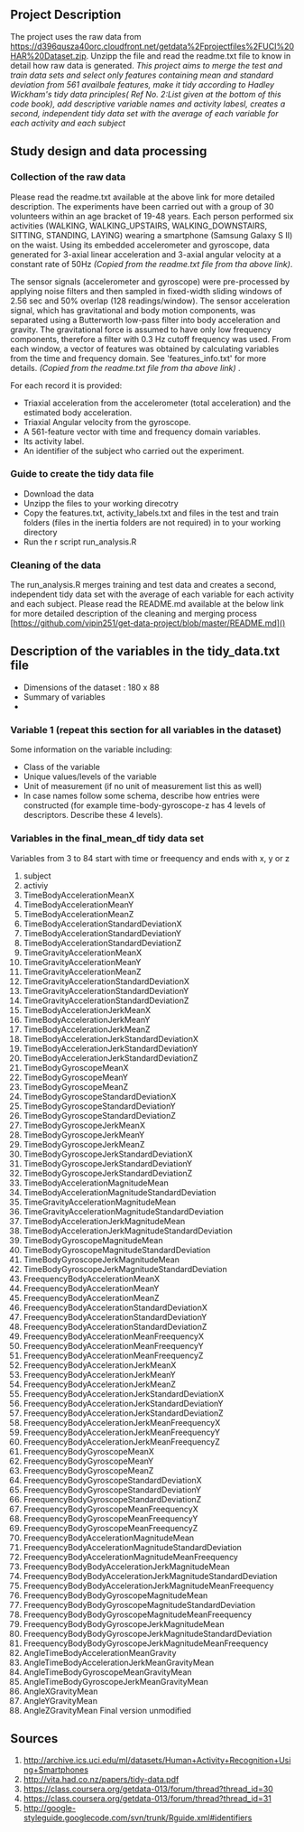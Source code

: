 ## Project Description
The project uses the raw data from https://d396qusza40orc.cloudfront.net/getdata%2Fprojectfiles%2FUCI%20HAR%20Dataset.zip. Unzipp the file and read the readme.txt file to know in detail how raw data is generated. *This project aims to merge the test and train data sets and select only features containing mean and standard deviation from 561 availbale features, make it tidy according to Hadley Wickham's tidy data principles( Ref No. 2:List given at the bottom of this code book), add descriptive variable names and activity labesl, creates a second, independent tidy data set with the average of each variable for each activity and each subject*


## Study design and data processing
 
### Collection of the raw data 
Please read the readme.txt available at the above link for more detailed description. 
The experiments have been carried out with a group of 30 volunteers within an age bracket of 19-48 years. Each person performed six activities (WALKING, WALKING_UPSTAIRS, WALKING_DOWNSTAIRS, SITTING, STANDING, LAYING) wearing a smartphone (Samsung Galaxy S II) on the waist. Using its embedded accelerometer and gyroscope, data generated for 3-axial linear acceleration and 3-axial angular velocity at a constant rate of 50Hz _(Copied from the readme.txt file from tha above link)_.

The sensor signals (accelerometer and gyroscope) were pre-processed by applying noise filters and then sampled in fixed-width sliding windows of 2.56 sec and 50% overlap (128 readings/window). The sensor acceleration signal, which has gravitational and body motion components, was separated using a Butterworth low-pass filter into body acceleration and gravity. The gravitational force is assumed to have only low frequency components, therefore a filter with 0.3 Hz cutoff frequency was used. From each window, a vector of features was obtained by calculating variables from the time and frequency domain. See 'features_info.txt' for more details. _(Copied from the readme.txt file from tha above link)_ .

For each record it is provided:
- Triaxial acceleration from the accelerometer (total acceleration) and the estimated body acceleration.
- Triaxial Angular velocity from the gyroscope. 
- A 561-feature vector with time and frequency domain variables. 
- Its activity label. 
- An identifier of the subject who carried out the experiment.
 

 
### Guide to create the tidy data file
* Download the data 
* Unzipp the files to your working direcotry
* Copy the features.txt, activity_labels.txt and files in the test and train folders (files in the inertia folders are not required) in to your working directory
* Run the r script run_analysis.R
 
### Cleaning of the data
The run_analysis.R merges training and test data and creates a second, independent tidy data set with the average of each variable for each activity and each subject. Please read the README.md available at the below link for more detailed description of the cleaning and merging process
 [https://github.com/vipin251/get-data-project/blob/master/README.md]()
 
## Description of the variables in the tidy_data.txt file
 - Dimensions of the dataset : 180 x 88
 - Summary of variables 
 - 
 
### Variable 1 (repeat this section for all variables in the dataset)
Some information on the variable including:
 - Class of the variable
 - Unique values/levels of the variable
 - Unit of measurement (if no unit of measurement list this as well)
 - In case names follow some schema, describe how entries were constructed (for example time-body-gyroscope-z has 4 levels of descriptors. Describe these 4 levels). 

### Variables in the final_mean_df tidy data set

Variables from 3 to 84 start with time or freequency and ends with x, y or z


1. subject
2. activiy
3. TimeBodyAccelerationMeanX                                   
4. TimeBodyAccelerationMeanY                                   
5. TimeBodyAccelerationMeanZ                                   
6. TimeBodyAccelerationStandardDeviationX                      
7. TimeBodyAccelerationStandardDeviationY                      
8. TimeBodyAccelerationStandardDeviationZ
9. TimeGravityAccelerationMeanX                                
10. TimeGravityAccelerationMeanY                                
11. TimeGravityAccelerationMeanZ                                
12. TimeGravityAccelerationStandardDeviationX                   
13. TimeGravityAccelerationStandardDeviationY                   
14. TimeGravityAccelerationStandardDeviationZ                   
15. TimeBodyAccelerationJerkMeanX                               
16. TimeBodyAccelerationJerkMeanY                               
17. TimeBodyAccelerationJerkMeanZ                               
18. TimeBodyAccelerationJerkStandardDeviationX                  
19. TimeBodyAccelerationJerkStandardDeviationY                  
20. TimeBodyAccelerationJerkStandardDeviationZ                  
21. TimeBodyGyroscopeMeanX                                      
22. TimeBodyGyroscopeMeanY                                      
23. TimeBodyGyroscopeMeanZ                                      
24. TimeBodyGyroscopeStandardDeviationX                         
25. TimeBodyGyroscopeStandardDeviationY                         
26. TimeBodyGyroscopeStandardDeviationZ                         
27. TimeBodyGyroscopeJerkMeanX                                  
28. TimeBodyGyroscopeJerkMeanY                                  
29. TimeBodyGyroscopeJerkMeanZ                                  
30. TimeBodyGyroscopeJerkStandardDeviationX                     
31. TimeBodyGyroscopeJerkStandardDeviationY                     
32. TimeBodyGyroscopeJerkStandardDeviationZ                     
33. TimeBodyAccelerationMagnitudeMean                           
34. TimeBodyAccelerationMagnitudeStandardDeviation              
35. TimeGravityAccelerationMagnitudeMean                        
36. TimeGravityAccelerationMagnitudeStandardDeviation           
37. TimeBodyAccelerationJerkMagnitudeMean                       
38. TimeBodyAccelerationJerkMagnitudeStandardDeviation          
39. TimeBodyGyroscopeMagnitudeMean                              
40. TimeBodyGyroscopeMagnitudeStandardDeviation                 
41. TimeBodyGyroscopeJerkMagnitudeMean                          
42. TimeBodyGyroscopeJerkMagnitudeStandardDeviation             
43. FreequencyBodyAccelerationMeanX                             
44. FreequencyBodyAccelerationMeanY                             
45. FreequencyBodyAccelerationMeanZ                             
46. FreequencyBodyAccelerationStandardDeviationX                
47. FreequencyBodyAccelerationStandardDeviationY                
48. FreequencyBodyAccelerationStandardDeviationZ                
49. FreequencyBodyAccelerationMeanFreequencyX                   
50. FreequencyBodyAccelerationMeanFreequencyY                   
51. FreequencyBodyAccelerationMeanFreequencyZ                   
52. FreequencyBodyAccelerationJerkMeanX                         
53. FreequencyBodyAccelerationJerkMeanY                         
54. FreequencyBodyAccelerationJerkMeanZ                         
55. FreequencyBodyAccelerationJerkStandardDeviationX            
56. FreequencyBodyAccelerationJerkStandardDeviationY            
57. FreequencyBodyAccelerationJerkStandardDeviationZ            
58. FreequencyBodyAccelerationJerkMeanFreequencyX               
59. FreequencyBodyAccelerationJerkMeanFreequencyY               
60. FreequencyBodyAccelerationJerkMeanFreequencyZ               
61. FreequencyBodyGyroscopeMeanX                                
62. FreequencyBodyGyroscopeMeanY                                
63. FreequencyBodyGyroscopeMeanZ                                
64. FreequencyBodyGyroscopeStandardDeviationX                   
65. FreequencyBodyGyroscopeStandardDeviationY                   
66. FreequencyBodyGyroscopeStandardDeviationZ                   
67. FreequencyBodyGyroscopeMeanFreequencyX                      
68. FreequencyBodyGyroscopeMeanFreequencyY                      
69. FreequencyBodyGyroscopeMeanFreequencyZ                      
70. FreequencyBodyAccelerationMagnitudeMean                     
71. FreequencyBodyAccelerationMagnitudeStandardDeviation        
72. FreequencyBodyAccelerationMagnitudeMeanFreequency           
73. FreequencyBodyBodyAccelerationJerkMagnitudeMean             
74. FreequencyBodyBodyAccelerationJerkMagnitudeStandardDeviation
75. FreequencyBodyBodyAccelerationJerkMagnitudeMeanFreequency   
76. FreequencyBodyBodyGyroscopeMagnitudeMean                    
77. FreequencyBodyBodyGyroscopeMagnitudeStandardDeviation       
78. FreequencyBodyBodyGyroscopeMagnitudeMeanFreequency          
79. FreequencyBodyBodyGyroscopeJerkMagnitudeMean                
80. FreequencyBodyBodyGyroscopeJerkMagnitudeStandardDeviation   
81. FreequencyBodyBodyGyroscopeJerkMagnitudeMeanFreequency      
82. AngleTimeBodyAccelerationMeanGravity                        
83. AngleTimeBodyAccelerationJerkMeanGravityMean                
84. AngleTimeBodyGyroscopeMeanGravityMean                       
85. AngleTimeBodyGyroscopeJerkMeanGravityMean                   
86. AngleXGravityMean                                           
87. AngleYGravityMean                                           
88. AngleZGravityMean
Final version unmodified

## Sources
1. http://archive.ics.uci.edu/ml/datasets/Human+Activity+Recognition+Using+Smartphones
2. http://vita.had.co.nz/papers/tidy-data.pdf
3. https://class.coursera.org/getdata-013/forum/thread?thread_id=30
4. https://class.coursera.org/getdata-013/forum/thread?thread_id=31
5. http://google-styleguide.googlecode.com/svn/trunk/Rguide.xml#identifiers
